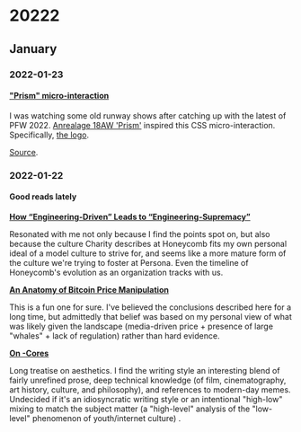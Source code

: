 # 20222

## January

### 2022-01-23

#### ["Prism" micro-interaction](https://h2hhn.csb.app/)

I was watching some old runway shows after catching up with the latest of PFW 2022. [Anrealage 18AW 'Prism'](https://www.youtube.com/watch?v=VNmXyyN5KQc) inspired this CSS micro-interaction. Specifically, [the logo](https://i.imgur.com/IrF2m9K.png).

[Source](https://codesandbox.io/s/anrealage-button-h2hhn).

### 2022-01-22

#### Good reads lately

[**How “Engineering-Driven” Leads to “Engineering-Supremacy”**](https://charity.wtf/2022/01/20/how-engineering-driven-leads-to-engineering-supremacy/)

Resonated with me not only because I find the points spot on, but also because the culture Charity describes at Honeycomb fits my own personal ideal of a model culture to strive for, and seems like a more mature form of the culture we're trying to foster at Persona. Even the timeline of Honeycomb's evolution as an organization tracks with us.

[**An Anatomy of Bitcoin Price Manipulation**](https://www.singlelunch.com/2022/01/09/an-anatomy-of-bitcoin-price-manipulation/)

This is a fun one for sure. I've believed the conclusions described here for a long time, but admittedly that belief was based on my personal view of what was likely given the landscape (media-driven price + presence of large "whales" + lack of regulation) rather than hard evidence.

[**On -Cores**](https://docs.google.com/document/d/13-qLZzgENG8Rbacf68agh0XC7a1YVgHInGJ2oMQsbFY/)

Long treatise on aesthetics. I find the writing style an interesting blend of fairly unrefined prose, deep technical knowledge (of film, cinematography, art history, culture, and philosophy), and references to modern-day memes. Undecided if it's an idiosyncratic writing style or an intentional "high-low" mixing to match the subject matter (a "high-level" analysis of the "low-level" phenomenon of youth/internet culture) .
